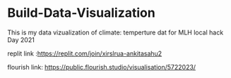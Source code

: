 # Build-Data-Visualization
This is my data vizualization of climate: temperture dat for MLH local hack Day 2021

replit link :https://replit.com/join/xirslrua-ankitasahu2

flourish link: https://public.flourish.studio/visualisation/5722023/
